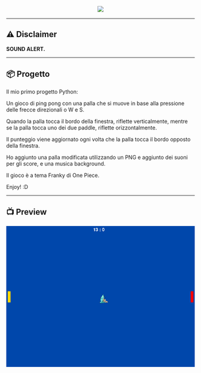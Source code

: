 <p align="center">
  <img src="https://camo.githubusercontent.com/bc746f7e4446ae41f173933d4f43c02f8febab7cdffc05a64d2aae37c63061d5/68747470733a2f2f666f6e74732e677374617469632e636f6d2f732f652f6e6f746f656d6f6a692f6c61746573742f31663661382f3531322e676966" width="100px" />
</p>

---

## ⚠️ Disclaimer

**SOUND ALERT.**

---

## 📦 Progetto

Il mio primo progetto Python:

Un gioco di ping pong con una palla che si muove in base alla pressione delle frecce direzionali o W e S.

Quando la palla tocca il bordo della finestra, riflette verticalmente, mentre se la palla tocca uno dei due paddle, riflette orizzontalmente.

Il punteggio viene aggiornato ogni volta che la palla tocca il bordo opposto della finestra.

Ho aggiunto una palla modificata utilizzando un PNG e aggiunto dei suoni per gli score, e una musica background.

Il gioco è a tema Franky di One Piece.

Enjoy! :D

---

## 📺 Preview

![Schermata di gioco](assets/images/preview.png)
